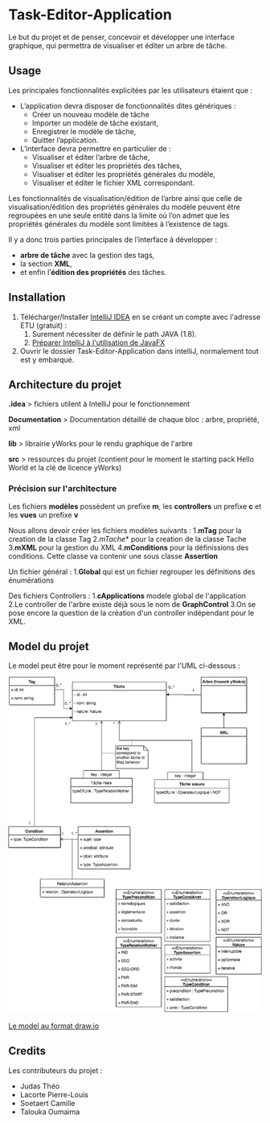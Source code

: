# Task-Editor-Application

Le but du projet et de penser, concevoir et développer une interface graphique, qui permettra de visualiser et éditer un arbre de tâche.

## Usage

Les principales fonctionnalités explicitées par les utilisateurs étaient que : 
* L’application devra disposer de fonctionnalités dites génériques :		
	* Créer un nouveau modèle de tâche		
	* Importer un modèle de tâche existant,
	* Enregistrer le modèle de tâche,
	* Quitter l’application.
* L’interface devra permettre en particulier de :
	* Visualiser et éditer l’arbre de tâche,
	* Visualiser et éditer  les propriétés des tâches,
	* Visualiser et éditer les propriétés générales du modèle,
	* Visualiser et éditer le fichier XML correspondant.

Les fonctionnalités de visualisation/édition de l’arbre ainsi que celle de visualisation/édition des propriétés générales du modèle peuvent être regroupées en une seule entité dans la limite où l’on admet que les propriétés générales du modèle sont limitées à l’existence de tags. 

Il y a donc trois parties principales de l’interface à développer : 
* **arbre de tâche** avec la gestion des tags,
* la section **XML**,
* et enfin l’**édition des propriétés** des tâches.

## Installation

1. Télécharger/Installer [IntelliJ IDEA](https://www.jetbrains.com/idea/) en se créant un compte avec l'adresse ETU (gratuit) : 
	1. Surement nécessiter de définir le path JAVA (1.8).
	2. [Préparer IntelliJ à l'utilisation de JavaFX](https://www.jetbrains.com/help/idea/2017.1/preparing-for-javafx-application-development.html) 
2. Ouvrir le dossier Task-Editor-Application dans intelliJ, normalement tout est y embarqué.

## Architecture du projet

**.idea** 
	> fichiers utilent à IntelliJ pour le fonctionnement

**Documentation** 
	> Documentation détaillé de chaque bloc : arbre, propriété, xml

**lib** 
	> librairie yWorks pour le rendu graphique de l'arbre

**src** 
	> ressources du projet (contient pour le moment le starting pack Hello World et la clé de licence yWorks)

### Précision sur l'architecture

Les fichiers **modèles** possèdent un prefixe **m**, les **controllers** un prefixe **c** et les **vues** un prefixe **v**

Nous allons devoir créer les fichiers modèles suivants :
1.**mTag** pour la creation de la classe Tag
2.*mTache** pour la creation de la classe Tache
3.**mXML** pour la gestion du XML
4.**mConditions** pour la définissions des conditions. Cette classe va contenir une sous classe **Assertion**

Un fichier général : 
1.**Global** qui est un fichier regrouper les définitions des énumérations

Des fichiers Controllers : 
1.**cApplications** modele global de l'application
2.Le controller de l'arbre existe déjà sous le nom de **GraphControl**
3.On se pose encore la question de la création d'un controller indépendant pour le XML. 

## Model du projet

Le model peut être pour le moment représenté par l'UML ci-dessous :

![Model du projet](https://github.com/oumaimata/Task-Editor-Application/blob/master/Documentation/Task-Editor-Application.png?raw=true "Model du projet Task-Editor")

[Le model au format draw.io](https://www.draw.io/?state=%7B%22ids%22:%5B%220B6uNeHUv0TqOXzRSOFBSZ1BHY3M%22%5D,%22action%22:%22open%22,%22userId%22:%22105699757419526717647%22%7D#G0B6uNeHUv0TqOXzRSOFBSZ1BHY3M)

## Credits

Les contributeurs du projet : 

* Judas Théo 
* Lacorte Pierre-Louis 
* Soetaert Camille 
* Talouka Oumaima 
